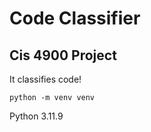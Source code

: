 # Code Classifier
## Cis 4900 Project

It classifies code!


```
python -m venv venv
```

Python 3.11.9